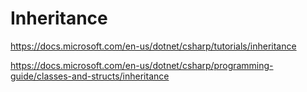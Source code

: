 # Inheritance

https://docs.microsoft.com/en-us/dotnet/csharp/tutorials/inheritance

https://docs.microsoft.com/en-us/dotnet/csharp/programming-guide/classes-and-structs/inheritance
